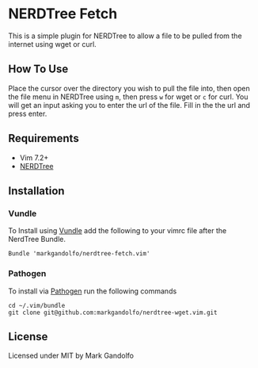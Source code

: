 # NERDTree Fetch
This is a simple plugin for NERDTree to allow a file to be pulled from the internet
using wget or curl.

## How To Use
Place the cursor over the directory you wish to pull the file into, then
open the file menu in NERDTree using `m`, then press `w` for wget or `c` for curl.
You will get an input asking you to enter the url of the file. Fill in the the url and press enter.

## Requirements
* Vim 7.2+
* [NERDTree](https://github.com/scrooloose/nerdtree)

## Installation

### Vundle
To Install using [Vundle](https://github.com/gmarik/vundle) add the following
to your vimrc file after the NerdTree Bundle.

    Bundle 'markgandolfo/nerdtree-fetch.vim'

### Pathogen
To install via [Pathogen](https://github.com/tpope/vim-pathogen) run the
following commands

    cd ~/.vim/bundle
    git clone git@github.com:markgandolfo/nerdtree-wget.vim.git

## License
Licensed under MIT by Mark Gandolfo
